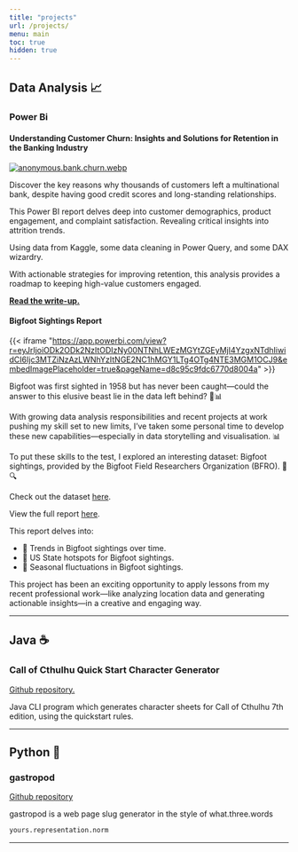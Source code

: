 ```yaml
---
title: "projects"
url: /projects/
menu: main
toc: true
hidden: true
---
```


## Data Analysis 📈

### Power Bi

#### Understanding Customer Churn: Insights and Solutions for Retention in the Banking Industry

[![anonymous.bank.churn.webp](anonymous.bank.churn.webp)](anonymous.bank.churn)

Discover the key reasons why thousands of customers left a multinational bank, despite having good credit scores and long-standing relationships. 

This Power BI report delves deep into customer demographics, product engagement, and complaint satisfaction. Revealing critical insights into attrition trends.

Using data from Kaggle, some data cleaning in Power Query, and some DAX wizardry.

With actionable strategies for improving retention, this analysis provides a roadmap to keeping high-value customers engaged.

[**Read the write-up.**](anonymous.bank.churn)

#### Bigfoot Sightings Report

{{< iframe "https://app.powerbi.com/view?r=eyJrIjoiODk2ODk2NzItODIzNy00NTNhLWEzMGYtZGEyMjI4YzgxNTdhIiwidCI6Ijc3MTZiNzAzLWNhYzItNGE2NC1hMGY1LTg4OTg4NTE3MGM1OCJ9&embedImagePlaceholder=true&pageName=d8c95c9fdc6770d8004a" >}}

Bigfoot was first sighted in 1958 but has never been caught—could the answer to this elusive beast lie in the data left behind? 🐾📊

With growing data analysis responsibilities and recent projects at work pushing my skill set to new limits, I’ve taken some personal time to develop these new capabilities—especially in data storytelling and visualisation. 📊

To put these skills to the test, I explored an interesting dataset: Bigfoot sightings, provided by the Bigfoot Field Researchers Organization (BFRO). 🐾🔍

Check out the dataset [here](https://data.world/timothyrenner/bfro-sightings-data).

View the full report [here](https://app.powerbi.com/view?r=eyJrIjoiODk2ODk2NzItODIzNy00NTNhLWEzMGYtZGEyMjI4YzgxNTdhIiwidCI6Ijc3MTZiNzAzLWNhYzItNGE2NC1hMGY1LTg4OTg4NTE3MGM1OCJ9&embedImagePlaceholder=true&pageName=d8c95c9fdc6770d8004a).

This report delves into: 

- 🔎 Trends in Bigfoot sightings over time.
- 📍 US State hotspots for Bigfoot sightings.
- 📆 Seasonal fluctuations in Bigfoot sightings.

This project has been an exciting opportunity to apply lessons from my recent professional work—like analyzing location data and generating actionable insights—in a creative and engaging way.

---

## Java ☕

### Call of Cthulhu Quick Start Character Generator

[Github repository.](https://github.com/wizardfree/CoC-7th-Ed---Quick-Start---Character-Generator)

Java CLI program which generates character sheets for Call of Cthulhu 7th edition, using the quickstart rules.

---

## Python 🐍

### gastropod

[Github repository](https://github.com/wizardfree/gastropod)

gastropod is a web page slug generator in the style of what.three.words

```txt
yours.representation.norm
```

---
